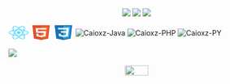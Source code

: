 
<p style="display: inline-block">
<p align="center">
<img  width="330" src="https://github-readme-stats.vercel.app/api?username=Caioxz&show_icons=true&theme=dracula"  />
<img  width="250" src="https://github-readme-stats.vercel.app/api/top-langs?username=Caioxz&show_icons=true&theme=dracula&locale=en&langs_count=10&layout=compact"/>
 <img  width="235" align="" src="http://github-profile-summary-cards.vercel.app/api/cards/stats?username=Caioxz&theme=dracula" />
</p>

<div style="display: inline-block">
  <!--<img align="center" alt="Caioxz-Js" height="30" width="40" src="https://raw.githubusercontent.com/devicons/devicon/master/icons/javascript/javascript-plain.svg">-->
  <img align="center" alt="Caioxz-React" height="30" width="40" src="https://raw.githubusercontent.com/devicons/devicon/master/icons/react/react-original.svg">
  <img align="center" alt="Caioxz-HTML" height="30" width="40" src="https://raw.githubusercontent.com/devicons/devicon/master/icons/html5/html5-original.svg">
  <img align="center" alt="Caioxz-CSS" height="30" width="40" src="https://raw.githubusercontent.com/devicons/devicon/master/icons/css3/css3-original.svg">
  <img align="center" alt="Caioxz-Java" height="30" width="40" src="https://cdn.jsdelivr.net/gh/devicons/devicon/icons/java/java-original.svg">
  <img align="center" alt="Caioxz-PHP" height="30" width="40" src="https://cdn.jsdelivr.net/gh/devicons/devicon/icons/php/php-original.svg">
   <img align="center" alt="Caioxz-PY" height="30" width="36" src="https://upload.wikimedia.org/wikipedia/commons/0/0a/Python.svg">
</div>
<br><br>
<div>
  <a href="https://instagram.com/_.caioxz" target="_blank">
      <img src="https://img.shields.io/badge/-Instagram-%23E4405F?style=for-the-badge&logo=instagram&logoColor=white" target="_blank">
  </a>

</div>



<p align="center">
<img src="https://komarev.com/ghpvc/?username=Caioxz" style="width:30%;height:60%;"/>
</p>



<!--![snake gif](https://github.com/Caioxz/Caioxz/blob/output/github-contribution-grid-snake.svg)-->








